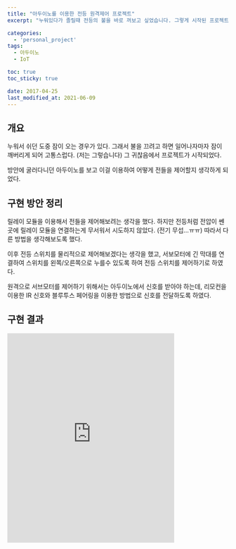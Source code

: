 ```yaml
---
title: "아두이노를 이용한 전등 원격제어 프로젝트"
excerpt: "누워있다가 졸릴때 전등의 불을 바로 꺼보고 싶었습니다. 그렇게 시작된 프로젝트!"

categories:
  - 'personal_project'
tags:
  - 아두이노
  - IoT

toc: true
toc_sticky: true

date: 2017-04-25
last_modified_at: 2021-06-09
---
```


## 개요

누워서 쉬던 도중 잠이 오는 경우가 있다. 
그래서 불을 끄려고 하면 일어나자마자 잠이 깨버리게 되어 고통스럽다. (저는 그렇습니다)
그 귀찮음에서 프로젝트가 시작되었다. 

방안에 굴러다니던 아두이노를 보고 
이걸 이용하여 어떻게 전들을 제어할지 생각하게 되었다. 

## 구현 방안 정리 

릴레이 모듈을 이용해서 전들을 제어해보려는 생각을 했다. 
하지만 전등처럼 전압이 쎈 곳에 릴레이 모듈을 연결하는게 무서워서 시도하지 않았다. 
(전기 무섭...ㅠㅠ)
따라서 다른 방법을 생각해보도록 했다. 

이후 전등 스위치를 물리적으로 제어해보겠다는 생각을 했고, 
서보모터에 긴 막대를 연결하여 스위치를 왼쪽/오른쪽으로 누를수 있도록 하여 
전등 스위치를 제어하기로 하였다. 

원격으로 서브모터를 제어하기 위해서는 아두이노에서 신호를 받아야 하는데, 
리모컨을 이용한 IR 신호와 블루투스 페어링을 이용한 방법으로 신호를 전달하도록 하였다. 

## 구현 결과 

<iframe src="https://www.facebook.com/plugins/video.php?height=476&href=https%3A%2F%2Fwww.facebook.com%2Fseonghwanj2%2Fvideos%2F1397487380319652%2F&show_text=false&width=380&t=0" width="380" height="476" style="border:none;overflow:hidden" scrolling="no" frameborder="0" allowfullscreen="true" allow="autoplay; clipboard-write; encrypted-media; picture-in-picture; web-share" allowFullScreen="true"></iframe>

